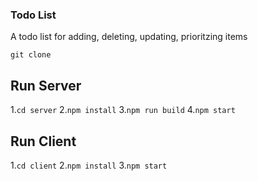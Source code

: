 

### Todo List 
A todo list for adding, deleting, updating, prioritzing items


`git clone `
## Run Server
1.`cd server`
2.`npm install`
3.`npm run build`
4.`npm start`

## Run Client
1.`cd client`
2.`npm install`
3.`npm start`